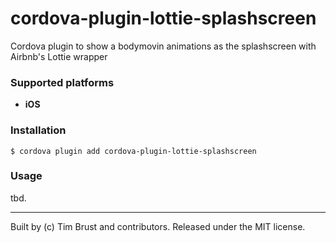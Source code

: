 # cordova-plugin-lottie-splashscreen
Cordova plugin to show a bodymovin animations as the splashscreen with Airbnb's Lottie wrapper

### Supported platforms

* **iOS**

### Installation

`$ cordova plugin add cordova-plugin-lottie-splashscreen`

### Usage

tbd.

---
Built by (c) Tim Brust and contributors. Released under the MIT license.
